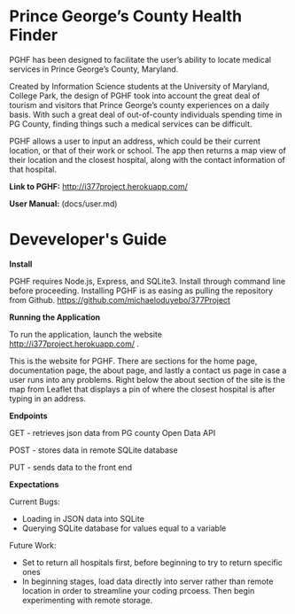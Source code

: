 # Prince George’s County Health Finder 
 
PGHF has been designed to facilitate the user’s ability to locate medical services in Prince George’s County, Maryland. 
 
Created by Information Science students at the University of Maryland, College Park, the design of PGHF took into account the great deal of tourism and visitors that Prince George’s county experiences on a daily basis. With such a great deal of out-of-county individuals spending time in PG County, finding things such a medical services can be difficult.  
 
PGHF allows a user to input an address, which could be their current location, or that of their work or school. The app then returns a map view of their location and the closest hospital, along with the contact information of that hospital. 
 
**Link to PGHF:** http://i377project.herokuapp.com/
 
**User Manual:** (docs/user.md)
 
# Deveveloper's Guide

**Install**

PGHF requires Node.js, Express, and SQLite3. Install through command line before proceeding. 
Installing PGHF is as easing as pulling the repository from Github. https://github.com/michaeloduyebo/377Project 

**Running the Application**

To run the application, launch the website http://i377project.herokuapp.com/ .

This is the website for PGHF. There are sections for the home page, documentation page, the about page, and lastly a contact us page in case a user runs into any problems. Right below the about section of the site is the map from Leaflet that displays a pin of where the closest hospital is after typing in an address.

**Endpoints**

GET - retrieves json data from PG county Open Data API 

POST - stores data in remote SQLite database 

PUT - sends data to the front end 

**Expectations**

Current Bugs: 

-  Loading in JSON data into SQLite
-  Querying SQLite database for values equal to a variable

Future Work: 

- Set to return all hospitals first, before beginning to try to return specific ones
- In beginning stages, load data directly into server rather than remote location in order to streamline your coding prcoess. Then begin experimenting with remote storage. 

